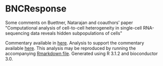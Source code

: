 # BNCResponse
Some comments on Buettner, Natarajan and coauthors' paper "Computational analysis of cell-to-cell heterogeneity in single-cell RNA-sequencing data reveals hidden subpopulations of cells"

Commentary available in [here](BNCLetter.docx).  Analysis to support the commentary available [here](BNCAnalysis.md).  This analysis may be reproduced by running the accompanying [Rmarkdown file](BNCAnalysis.Rmd).  Generated using R 3.1.2 and bioconductor 3.0.
